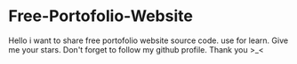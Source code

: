 # Free-Portofolio-Website
Hello i want to share free portofolio website source code. use for learn. Give me your stars. Don't forget to follow my github profile. Thank you >_&lt;
